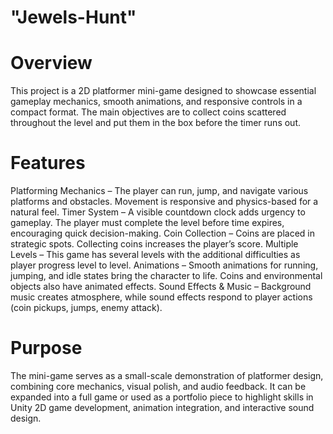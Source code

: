 # "Jewels-Hunt"
# Overview
This project is a 2D platformer mini-game designed to showcase essential gameplay mechanics, smooth animations, and responsive controls in a compact format. The main objectives are to collect coins scattered throughout the level and put them in the box before the timer runs out.

# Features
Platforming Mechanics – The player can run, jump, and navigate various platforms and obstacles. 
Movement is responsive and physics-based for a natural feel. 
Timer System – A visible countdown clock adds urgency to gameplay. The player must complete the level before time expires, encouraging quick decision-making. 
Coin Collection – Coins are placed in strategic spots. Collecting coins increases the player’s score. 
Multiple Levels – This game has several levels with the additional difficulties as player progress level to level. 
Animations – Smooth animations for running, jumping, and idle states bring the character to life. Coins and environmental objects also have animated effects. 
Sound Effects & Music – Background music creates atmosphere, while sound effects respond to player actions (coin pickups, jumps, enemy attack).

# Purpose
The mini-game serves as a small-scale demonstration of platformer design, combining core mechanics, visual polish, and audio feedback. It can be expanded into a full game or used as a portfolio piece to highlight skills in Unity 2D game development, animation integration, and interactive sound design.
